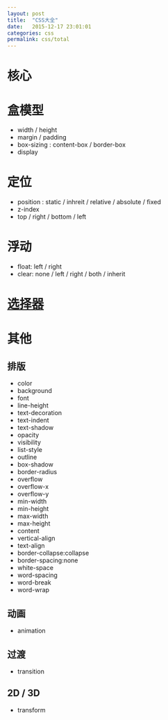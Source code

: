 ```yaml
---
layout: post
title:  "CSS大全"
date:   2015-12-17 23:01:01
categories: css
permalink: css/total
---
```




# 核心

# 盒模型

* width / height
* margin / padding
* box-sizing : content-box / border-box
* display

# 定位

* position : static / inhreit / relative / absolute / fixed
* z-index
* top / right / bottom / left


# 浮动

* float: left / right
* clear: none / left / right / both / inherit

# [选择器](/css/selector)



# 其他

## 排版

* color
* background
* font
* line-height
* text-decoration
* text-indent
* text-shadow
* opacity
* visibility
* list-style
* outline
* box-shadow
* border-radius
* overflow
* overflow-x
* overflow-y
* min-width
* min-height
* max-width
* max-height
* content
* vertical-align
* text-align
* border-collapse:collapse
* border-spacing:none
* white-space
* word-spacing
* word-break
* word-wrap

## 动画

* animation

## 过渡

* transition

## 2D / 3D

* transform
